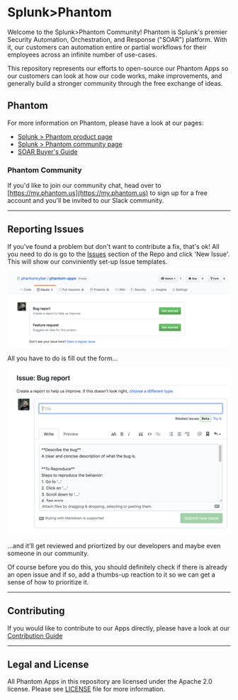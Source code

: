 # Splunk>Phantom

Welcome to the Splunk>Phantom Community! Phantom is Splunk's premier Security Automation, Orchestration, and Response ("SOAR") platform. With it, our customers can automation entire or partial workflows for their employees across an infinite number of use-cases. 

This repository represents our efforts to open-source our Phantom Apps so our customers can look at how our code works, make improvements, and generally build a stronger community through the free exchange of ideas.

## Phantom
For more information on Phantom, please have a look at our pages:

- [Splunk > Phantom product page](https://www.splunk.com/en_us/software/splunk-security-orchestration-and-automation.html)
- [Splunk > Phantom community page](https://my.phantom.us)
- [SOAR Buyer's Guide](https://www.splunk.com/en_us/form/the-soar-buyers-guide.html)


### Phantom Community
If you'd like to join our community chat, head over to [https://my.phantom.us](https://my.phantom.us) to sign up for a free account and you'll be invited to our Slack community. 

---

## Reporting Issues
If you've found a problem but don't want to contribute a fix, that's ok! All you need to do is go to the [Issues](https://github.com/phantomcyber/phantom-apps/issues) section of the Repo and click 'New Issue'. This will show our conviniently set-up Issue templates. 

![Issues Templates](.github/Images/Github-Issue-Templates.png)

All you have to do is fill out the form...

![Bug Report](.github/Images/Github-Bug-Template.png) 

...and it'll get reviewed and priortized by our developers and maybe even someone in our community.

Of course before you do this, you should definitely check if there is already an open issue and if so, add a thumbs-up reaction to it so we can get a sense of how to prioritize it.

---

## Contributing
If you would like to contribute to our Apps directly, please have a look at our [Contribution Guide](https://github.com/phantomcyber/phantom-apps/blob/master/.github/CONTRIBUTING.md)

---

## Legal and License

All Phantom Apps in this repository are licensed under the Apache 2.0 license. Please see [LICENSE](https://github.com/phantomcyber/phantom-apps/blob/master/LICENSE) file for more information.
